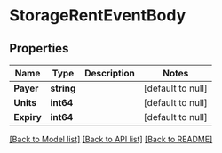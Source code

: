 # StorageRentEventBody

## Properties
Name | Type | Description | Notes
------------ | ------------- | ------------- | -------------
**Payer** | **string** |  | [default to null]
**Units** | **int64** |  | [default to null]
**Expiry** | **int64** |  | [default to null]

[[Back to Model list]](../README.md#documentation-for-models) [[Back to API list]](../README.md#documentation-for-api-endpoints) [[Back to README]](../README.md)

